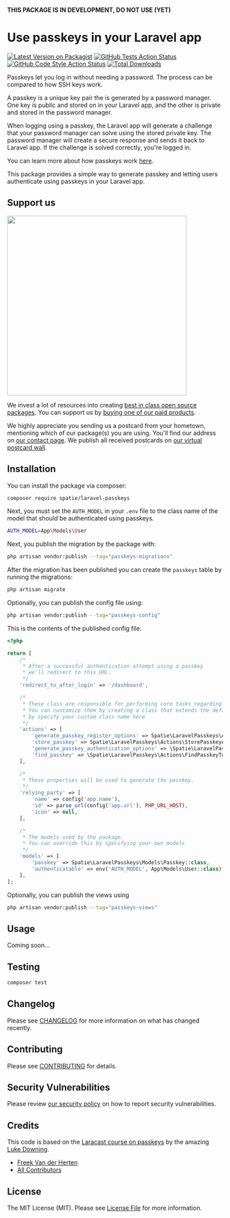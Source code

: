 **THIS PACKAGE IS IN DEVELOPMENT, DO NOT USE (YET)**

# Use passkeys in your Laravel app

[![Latest Version on Packagist](https://img.shields.io/packagist/v/spatie/laravel-passkeys.svg?style=flat-square)](https://packagist.org/packages/spatie/laravel-passkeys)
[![GitHub Tests Action Status](https://img.shields.io/github/actions/workflow/status/spatie/laravel-passkeys/run-tests.yml?branch=main&label=tests&style=flat-square)](https://github.com/spatie/laravel-passkeys/actions?query=workflow%3Arun-tests+branch%3Amain)
[![GitHub Code Style Action Status](https://img.shields.io/github/actions/workflow/status/spatie/laravel-passkeys/fix-php-code-style-issues.yml?branch=main&label=code%20style&style=flat-square)](https://github.com/spatie/laravel-passkeys/actions?query=workflow%3A"Fix+PHP+code+style+issues"+branch%3Amain)
[![Total Downloads](https://img.shields.io/packagist/dt/spatie/laravel-passkeys.svg?style=flat-square)](https://packagist.org/packages/spatie/laravel-passkeys)

Passkeys let you log in without needing a password. The process can be compared to how SSH keys work.

A passkey is a unique key pair the is generated by a password manager. One key is public and stored on in your Laravel app, and the other is private and stored in the password manager.

When logging using a passkey, the Laravel app will generate a challenge that your password manager can solve using the stored private key. The password manager will create a secure response and sends it back to Laravel app. If the challenge is solved correctly, you're logged in.

You can learn more about how passkeys work [here](https://www.dashlane.com/blog/what-is-a-passkey-and-how-does-it-work#).

This package provides a simple way to generate passkey and letting users authenticate using passkeys in your Laravel app.

## Support us

[<img src="https://github-ads.s3.eu-central-1.amazonaws.com/laravel-passkeys.jpg?t=1" width="419px" />](https://spatie.be/github-ad-click/laravel-passkeys)

We invest a lot of resources into creating [best in class open source packages](https://spatie.be/open-source). You can support us by [buying one of our paid products](https://spatie.be/open-source/support-us).

We highly appreciate you sending us a postcard from your hometown, mentioning which of our package(s) you are using. You'll find our address on [our contact page](https://spatie.be/about-us). We publish all received postcards on [our virtual postcard wall](https://spatie.be/open-source/postcards).

## Installation

You can install the package via composer:

```bash
composer require spatie/laravel-passkeys
```

Next, you must set the `AUTH_MODEL` in your `.env` file to the class name of the model that should be authenticated using passkeys.

```bash
AUTH_MODEL=App\Models\User
```

Next, you publish the migration by the package with:

```bash
php artisan vendor:publish --tag="passkeys-migrations"
```

After the migration has been published you can create the `passkeys` table by running the migrations:

```bash
php artisan migrate
```

Optionally, you can publish the config file using:

```bash
php artisan vendor:publish --tag="passkeys-config"
```

This is the contents of the published config file:

```php
<?php

return [
    /*
     * After a successful authentication attempt using a passkey
     * we'll redirect to this URL.
     */
    'redirect_to_after_login' => '/dashboard',

    /*
     * These class are responsible for performing core tasks regarding passkeys.
     * You can customize them by creating a class that extends the default, and
     * by specify your custom class name here
     */
    'actions' => [
        'generate_passkey_register_options' => Spatie\LaravelPasskeys\Actions\GeneratePasskeyRegisterOptionsAction::class,
        'store_passkey' => Spatie\LaravelPasskeys\Actions\StorePasskeyAction::class,
        'generate_passkey_authentication_options' => \Spatie\LaravelPasskeys\Actions\GeneratePasskeyAuthenticationOptionsAction::class,
        'find_passkey' => \Spatie\LaravelPasskeys\Actions\FindPasskeyToAuthenticateAction::class,
    ],

    /*
     * These properties will be used to generate the passkey.
     */
    'relying_party' => [
        'name' => config('app.name'),
        'id' => parse_url(config('app.url'), PHP_URL_HOST),
        'icon' => null,
    ],

    /*
     * The models used by the package. 
     * You can override this by specifying your own models
     */
    'models' => [
        'passkey' => Spatie\LaravelPasskeys\Models\Passkey::class,
        'authenticatable' => env('AUTH_MODEL', App\Models\User::class),
    ],
];
```

Optionally, you can publish the views using

```bash
php artisan vendor:publish --tag="passkeys-views"
```

## Usage

Coming soon...

## Testing

```bash
composer test
```

## Changelog

Please see [CHANGELOG](CHANGELOG.md) for more information on what has changed recently.

## Contributing

Please see [CONTRIBUTING](CONTRIBUTING.md) for details.

## Security Vulnerabilities

Please review [our security policy](../../security/policy) on how to report security vulnerabilities.

## Credits

This code is based on the [Laracast course on passkeys](https://laracasts.com/series/add-passkeys-to-a-laravel-app) by the amazing [Luke Downing](https://github.com/lukeraymonddowning).

- [Freek Van der Herten](https://github.com/freekmurze)
- [All Contributors](../../contributors)

## License

The MIT License (MIT). Please see [License File](LICENSE.md) for more information.
